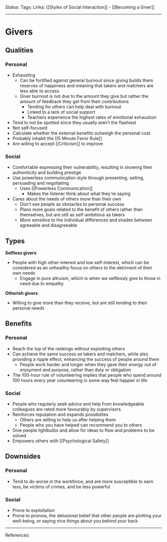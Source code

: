 Status:
Tags:
Links: [[Styles of Social Interaction]] - [[Becoming a Giver]]
___
# Givers
## Qualities
### Personal
- Exhausting
	- Can be fortified against general burnout since giving builds them reserves of happiness and meaning that takers and matchers are less able to access
	- Giver burnout is not due to the amount they give but rather the amount of feedback they get from their contributions
		- Tending for others can help deal with burnout
		- Linked to a lack of social support
		- Teachers experience the highest rates of emotional exhaustion
- Tend to not be spotted since they usually aren’t the flashiest
- Not self-focused
- Calculate whether the external benefits outweigh the personal cost
- Probably inhabit the [[5 Minute Favor Rule]]
- Are willing to accept [[Criticism]] to improve
### Social
- Comfortable expressing their vulnerability, resulting in showing their authenticity and building prestige
- Use powerless communication style through presenting, selling, persuading and negotiating
	- Uses [[Powerless Communication]]
		- Makes the listener think about what they're saying
- Cares about the needs of others more than their own
	- Don't see people as obstacles to personal success
	- Plans more goals related to the benefit of others rather than themselves, but are still as self-ambitious as takers
	- More sensitive to the individual differences and shades between agreeable and disagreeable
## Types
**Selfless givers**
- People with high other-interest and low self-interest, which can be considered as an unhealthy focus on others to the detriment of their own needs
	- Engage in pure altruism, which is when we selflessly give to those in need due to empathy

**Otherish givers**
- Willing to give more than they receive, but are still tending to their personal needs
## Benefits
### Personal
- Reach the top of the rankings without exploiting others
- Can achieve the same success as takers and matchers, while also providing a ripple effect, enhancing the success of people around them
	- People work harder and longer when they gave their energy out of enjoyment and purpose, rather than duty or obligation
- The 100-hour rule of volunteering implies that people who spend around 100 hours every year volunteering in some way feel happier in life
### Social
- People who regularly seek advice and help from knowledgeable colleagues are rated more favourably by supervisors
- Reinforces reputation and expands possibilites
	- Others are willing to help us after helping them
	- People who you have helped can recommend you to others
- Give people lightbulbs and allow for ideas to flow and problems to be solved
- Empowers others with [[Psychological Safety]]

## Downsides
### Personal
- Tend to do worse in the workforce, and are more susceptible to earn less, be victims of crimes, and be less powerful
### Social
- Prone to exploitation
- Prone to pronoia, the delusional belief that other people are plotting your well-being, or saying nice things about you behind your back
___
References: